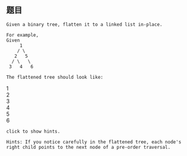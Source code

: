 ## 题目
    Given a binary tree, flatten it to a linked list in-place.

    For example,
    Given
         1
        / \
       2   5
      / \   \
     3   4   6

    The flattened tree should look like:
   1
    \
     2
      \
       3
        \
         4
          \
           5
            \
             6

    click to show hints.

    Hints: If you notice carefully in the flattened tree, each node's right child points to the next node of a pre-order traversal.